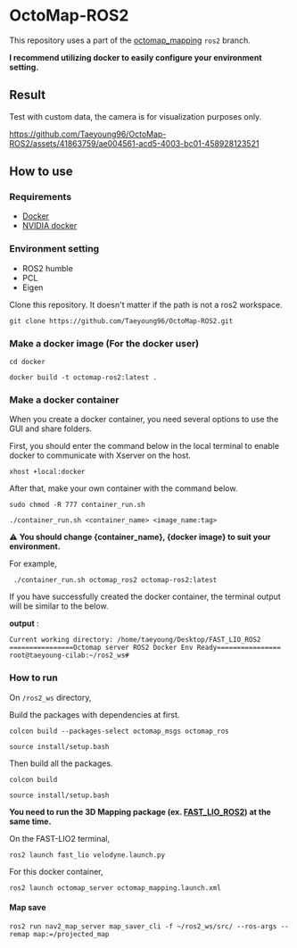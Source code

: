 # OctoMap-ROS2

This repository uses a part of the [octomap_mapping](https://github.com/OctoMap/octomap_mapping) `ros2` branch.  

**I recommend utilizing docker to easily configure your environment setting.**

## Result  
Test with custom data, the camera is for visualization purposes only.  


https://github.com/Taeyoung96/OctoMap-ROS2/assets/41863759/ae004561-acd5-4003-bc01-458928123521




## How to use  

### Requirements  
- [Docker](https://www.docker.com/)  
- [NVIDIA docker](https://docs.nvidia.com/datacenter/cloud-native/container-toolkit/install-guide.html)

### Environment setting  
- ROS2 humble
- PCL
- Eigen

Clone this repository. It doesn't matter if the path is not a ros2 workspace.   
```
git clone https://github.com/Taeyoung96/OctoMap-ROS2.git
```

### Make a docker image (For the docker user) 
```
cd docker
```
```
docker build -t octomap-ros2:latest .
```

### Make a docker container  

When you create a docker container, you need several options to use the GUI and share folders.

First, you should enter the command below in the local terminal to enable docker to communicate with Xserver on the host.

```
xhost +local:docker
```

After that, make your own container with the command below.  

```
sudo chmod -R 777 container_run.sh
```
```
./container_run.sh <container_name> <image_name:tag>
```

:warning: **You should change {container_name}, {docker image} to suit your environment.**  

For example,  
```
 ./container_run.sh octomap_ros2 octomap-ros2:latest
```

If you have successfully created the docker container, the terminal output will be similar to the below.  

**output** :  

```
Current working directory: /home/taeyoung/Desktop/FAST_LIO_ROS2
================Octomap server ROS2 Docker Env Ready================
root@taeyoung-cilab:~/ros2_ws#
```

### How to run  

On `/ros2_ws` directory,

Build the packages with dependencies at first.
```
colcon build --packages-select octomap_msgs octomap_ros
```
```
source install/setup.bash
```

Then build all the packages.
```
colcon build
```
```
source install/setup.bash
```


**You need to run the 3D Mapping package (ex. [FAST_LIO_ROS2](https://github.com/Taeyoung96/FAST_LIO_ROS2)) at the same time.**  

On the FAST-LIO2 terminal,
```
ros2 launch fast_lio velodyne.launch.py
```

For this docker container,  
```
ros2 launch octomap_server octomap_mapping.launch.xml
```

#### Map save
```
ros2 run nav2_map_server map_saver_cli -f ~/ros2_ws/src/ --ros-args --remap map:=/projected_map
```

